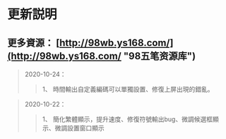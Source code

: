 # 更新説明

## 更多資源： [http://98wb.ys168.com/](http://98wb.ys168.com/ "98五笔资源库")
> 2020-10-24：
>>1、 時間輸出自定義編碼可以單獨設置、修復上屏出現的錯亂。

> 2020-10-22：
>>1、 簡化繁體顯示，提升速度、修復符號輸出bug、微調候選框顯示、微調設置窗口顯示

